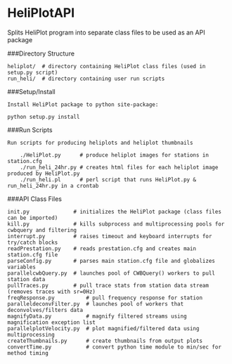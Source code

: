 HeliPlotAPI
===========

Splits HeliPlot program into separate class files to be used as an API package

###Directory Structure
    
    heliplot/  # directory containing HeliPlot class files (used in setup.py script)
    run_heli/  # directory containing user run scripts 

###Setup/Install

    Install HeliPlot package to python site-package:
        
	python setup.py install

###Run Scripts
    
    Run scripts for producing heliplots and heliplot thumbnails
    
        ./HeliPlot.py      # produce heliplot images for stations in station.cfg
        ./run_heli_24hr.py # creates html files for each heliplot image produced by HeliPlot.py
        ./run_heli.pl      # perl script that runs HeliPlot.py & run_heli_24hr.py in a crontab 

###API Class Files

    init.py              # initializes the HeliPlot package (class files can be imported)
    kill.py              # kills subprocess and multiprocessing pools for cwbquery and filtering
    interrupt.py         # raises timeout and keyboard interrupts for try/catch blocks 
    readPrestation.py    # reads prestation.cfg and creates main station.cfg file
    parseConfig.py       # parses main station.cfg file and globalizes variables
    parallelcwbQuery.py  # launches pool of CWBQuery() workers to pull station data
    pullTraces.py        # pull trace stats from station data stream (removes traces with sr=0Hz)
    freqResponse.py          # pull frequency response for station
    paralleldeconvFilter.py  # launches pool of workers that deconvolves/filters data 
    magnifyData.py           # magnify filtered streams using magnification exception list
    parallelplotVelocity.py  # plot magnified/filtered data using multiprocessing
    createThumbnails.py      # create thumbnails from output plots
    convertTime.py           # convert python time module to min/sec for method timing

